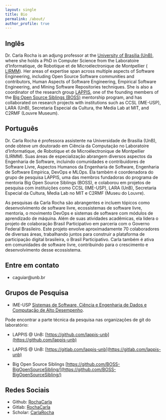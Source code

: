 ```yaml
---
layout: single
title: Bio
permalink: /about/
author_profile: true
---
```


## Inglês

Dr. Carla Rocha is an adjung professor at the [University of Brasília (UnB)](www.unb.br), where she holds a PhD in Computer Science from the  Laboratoire d’Informatique, de Robotique et de Microélectronique de Montpellier ( [LIRMM](http://lirmm.fr)). Her areas of expertise span across multiple aspects of Software Engineering, including Open Source Software communities and contributors, Human Aspects of Software Engineering, Empirical Software Engineering, and Mining Software Repositories techniques. She is also a coordinator of the research group [LAPPIS](https://github.com/lappis-unb), one of the founding members of the  [Big Open Source Siblings (BOSS)](https://github.com/BOSS-BigOpenSourceSibling/) mentorship program, and has collaborated on research projects with institutions such as CCSL (IME-USP), LARA (UnB), Secretaria Especial da Cultura, the Media Lab at MIT, and C2RMF (Louvre Museum).

## Português

Dr. Carla Rocha é professora assistente na Universidade de Brasília (UnB), onde obteve um doutorado em Ciência da Computação no Laboratoire d’Informatique, de Robotique et de Microélectronique de Montpellier (LIRMM). Suas áreas de especialização abrangem diversos aspectos da Engenharia de Software, incluindo comunidades e contribuidores de Software Livre, Aspectos Humanos da Engenharia de Software, Engenharia de Software Empírica, DevOps e MLOps. Ela também é coordenadora do grupo de pesquisa LAPPIS, uma das membros fundadoras do programa de mentoria Big Open Source Siblings (BOSS), e colaborou em projetos de pesquisa com instituições como CCSL (IME-USP), LARA (UnB), Secretaria Especial da Cultura, Media Lab no MIT e C2RMF (Museu do Louvre).

As pesquisas da Carla Rocha são abrangentes e incluem tópicos como desenvolvimento de software livre, ecossistemas de software livre, mentoria, o movimento DevOps e sistemas de software com módulos de aprendizado de máquina. Além de suas atividades acadêmicas, ela lidera o projeto de colaboração Brasil Participativo em parceria com o Governo Federal Brasileiro. Este projeto envolve aproximadamente 70 colaboradores de diversas áreas, trabalhando juntos para construir a plataforma de participação digital brasileira, o Brasil Participativo. Carla também é ativa em comunidades de software livre, contribuindo para o crescimento e desenvolvimento desse ecossistema.

## Entre em contato

- caguiar<span style="display:none">ignorethis</span>@unb.br


## Grupos de Pesquisa

- IME-USP [Sistemas de Software, Ciência e Engenharia de Dados e Computação de Alto Desempenho](http://dgp.cnpq.br/dgp/espelhogrupo/633486).

Pode encontrar a parte técnica da pesquisa nas organizações de git do laboratório:

- LAPPIS @ UnB: [https://github.com/lappis-unb](https://github.com/lappis-unb)

- LAPPIS @ UnB: [https://gitlab.com/lappis-unb](https://gitlab.com/lappis-unb)

- Big Open Source Siblings [https://github.com/BOSS-BigOpenSourceSibling/](https://github.com/BOSS-BigOpenSourceSibling/)


## Redes Sociais

- Github: [RochaCarla](https://github.com/RochaCarla)
- Gitlab: [RochaCarla](https://gitlab.com/RochaCarla)
- Scholar: [CarlaRocha](https://scholar.google.com/citations?user=_y8XHnAAAAAJ&hl=en)




